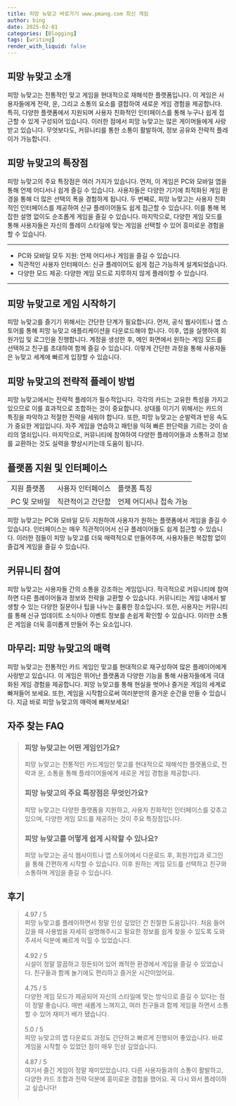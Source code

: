 ```yaml
---
title: 피망 뉴맞고 바로가기 www.pmang.com 최신 게임
author: bing
date: 2025-02-01
categories: [Blogging]
tags: [writing]
render_with_liquid: false
---
```



<h2 id='피망 뉴맞고 소개'>피망 뉴맞고 소개</h2>

<p>피망 뉴맞고는 전통적인 맞고 게임을 현대적으로 재해석한 플랫폼입니다. 이 게임은 사용자들에게 전략, 운, 그리고 소통의 요소를 결합하여 새로운 게임 경험을 제공합니다. 특히, 다양한 플랫폼에서 지원되며 사용자 친화적인 인터페이스를 통해 누구나 쉽게 접근할 수 있게 구성되어 있습니다. 이러한 점에서 피망 뉴맞고는 많은 게이머들에게 사랑받고 있습니다. 무엇보다도, 커뮤니티를 통한 소통이 활발하여, 정보 공유와 전략적 플레이가 가능합니다.</p>

<h2 id='특장점'>피망 뉴맞고의 특장점</h2>

<p>피망 뉴맞고의 주요 특장점은 여러 가지가 있습니다. 먼저, 이 게임은 PC와 모바일 앱을 통해 언제 어디서나 쉽게 즐길 수 있습니다. 사용자들은 다양한 기기에 최적화된 게임 환경을 통해 더 많은 선택의 폭을 경험하게 됩니다. 두 번째로, 피망 뉴맞고는 사용자 친화적인 인터페이스를 제공하여 신규 플레이어들도 쉽게 접근할 수 있습니다. 이를 통해 복잡한 설명 없이도 순조롭게 게임을 즐길 수 있습니다. 마지막으로, 다양한 게임 모드를 통해 사용자들은 자신의 플레이 스타일에 맞는 게임을 선택할 수 있어 흥미로운 경험을 할 수 있습니다.</p>

<hr />

<ul>
    <li>PC와 모바일 모두 지원: 언제 어디서나 게임을 즐길 수 있습니다.</li>
    <li>직관적인 사용자 인터페이스: 신규 플레이어도 쉽게 접근 가능하게 설계되었습니다.</li>
    <li>다양한 모드 제공: 다양한 게임 모드로 지루하지 않게 플레이할 수 있습니다.</li>
</ul>

<hr />

<h2 id='게임 시작하기'>피망 뉴맞고로 게임 시작하기</h2>

<p>피망 뉴맞고를 즐기기 위해서는 간단한 단계가 필요합니다. 먼저, 공식 웹사이트나 앱 스토어를 통해 피망 뉴맞고 애플리케이션을 다운로드해야 합니다. 이후, 앱을 실행하여 회원가입 및 로그인을 진행합니다. 계정을 생성한 후, 메인 화면에서 원하는 게임 모드를 선택하고 친구를 초대하여 함께 즐길 수 있습니다. 이렇게 간단한 과정을 통해 사용자들은 뉴맞고 세계에 빠르게 입장할 수 있습니다.</p>

<h2 id='전략적 플레이 방법'>피망 뉴맞고의 전략적 플레이 방법</h2>

<p>피망 뉴맞고에서는 전략적 플레이가 필수적입니다. 각각의 카드는 고유한 특성을 가지고 있으므로 이를 효과적으로 조합하는 것이 중요합니다. 상대를 이기기 위해서는 카드의 특징을 파악하고 적절한 전략을 세워야 합니다. 또한, 피망 뉴맞고는 순발력과 반응 속도가 중요한 게임입니다. 자주 게임을 연습하고 패턴을 익혀 빠른 판단력을 기르는 것이 승리의 열쇠입니다. 마지막으로, 커뮤니티에 참여하여 다양한 플레이어들과 소통하고 정보를 교환하는 것도 실력을 향상시키는데 도움이 됩니다.</p>

<h2 id='플랫폼 지원 및 인터페이스'>플랫폼 지원 및 인터페이스</h2>

<table>
    <tr>
        <td>지원 플랫폼</td>
        <td>사용자 인터페이스</td>
        <td>플랫폼 특징</td>
    </tr>
    <tr>
        <td>PC 및 모바일</td>
        <td>직관적이고 간단함</td>
        <td>언제 어디서나 접속 가능</td>
    </tr>
</table>

<p>피망 뉴맞고는 PC와 모바일 모두 지원하여 사용자가 원하는 플랫폼에서 게임을 즐길 수 있습니다. 인터페이스는 매우 직관적이어서 신규 플레이어들도 쉽게 접근할 수 있습니다. 이러한 점들이 피망 뉴맞고를 더욱 매력적으로 만들어주며, 사용자들은 복잡함 없이 즐겁게 게임을 즐길 수 있습니다.</p>

<h2 id='커뮤니티 참여'>커뮤니티 참여</h2>

<p>피망 뉴맞고는 사용자들 간의 소통을 강조하는 게임입니다. 적극적으로 커뮤니티에 참여하면 다른 플레이어들과 정보와 전략을 교환할 수 있습니다. 커뮤니티는 게임 내에서 발생할 수 있는 다양한 질문이나 팁을 나누는 훌륭한 장소입니다. 또한, 사용자는 커뮤니티를 통해 신규 업데이트 소식이나 이벤트 정보를 손쉽게 확인할 수 있습니다. 이러한 소통은 게임을 더욱 흥미롭게 만들어 주는 요소입니다.</p>

<h2 id='마무리'>마무리: 피망 뉴맞고의 매력</h2>

<p>피망 뉴맞고는 전통적인 카드 게임인 맞고를 현대적으로 재구성하여 많은 플레이어에게 사랑받고 있습니다. 이 게임은 뛰어난 플랫폼과 다양한 기능을 통해 사용자들에게 극대화된 게임 경험을 제공합니다. 피망 뉴맞고를 통해 현실을 벗어나 즐거운 게임의 세계로 빠져들어 보세요. 또한, 게임을 시작함으로써 여러분만의 즐거운 순간을 만들 수 있습니다. 지금 바로 피망 뉴맞고의 매력에 빠져보세요!</p>


<h2 id='자주_찾는_FAQ'>자주 찾는 FAQ</h2>
<div itemscope="" itemtype="https://schema.org/FAQPage"> 
<blockquote> 
<div itemscope="" itemprop="mainEntity" itemtype="https://schema.org/Question"> 
<h3 itemprop="name">피망 뉴맞고는 어떤 게임인가요?</h3> 
<div itemscope="" itemprop="acceptedAnswer" itemtype="https://schema.org/Answer"> 
<span itemprop="text"> 
<p>피망 뉴맞고는 전통적인 카드게임인 맞고를 현대적으로 재해석한 플랫폼으로, 전략과 운, 소통을 통해 플레이어들에게 새로운 게임 경험을 제공합니다.</p> 
</span> 
</div> 
</div> 

<div itemscope="" itemprop="mainEntity" itemtype="https://schema.org/Question"> 
<h3 itemprop="name">피망 뉴맞고의 주요 특장점은 무엇인가요?</h3> 
<div itemscope="" itemprop="acceptedAnswer" itemtype="https://schema.org/Answer"> 
<span itemprop="text"> 
<p>피망 뉴맞고는 다양한 플랫폼을 지원하고, 사용자 친화적인 인터페이스를 갖추고 있으며, 다양한 게임 모드를 제공하는 것이 주요 특장점입니다.</p> 
</span> 
</div> 
</div> 

<div itemscope="" itemprop="mainEntity" itemtype="https://schema.org/Question"> 
<h3 itemprop="name">피망 뉴맞고를 어떻게 쉽게 시작할 수 있나요?</h3> 
<div itemscope="" itemprop="acceptedAnswer" itemtype="https://schema.org/Answer"> 
<span itemprop="text"> 
<p>피망 뉴맞고는 공식 웹사이트나 앱 스토어에서 다운로드 후, 회원가입과 로그인을 통해 간편하게 시작할 수 있습니다. 이후 원하는 게임 모드를 선택하고 친구와 소통하며 게임을 즐길 수 있습니다.</p> 
</span> 
</div> 
</div> 

</blockquote> 
</div>
<h2 id='후기'>후기</h2>
<div itemscope itemtype="https://schema.org/Product">
  <blockquote>
  <div itemprop="review" itemscope itemtype="https://schema.org/Review">
      <div itemprop="reviewRating" itemscope itemtype="https://schema.org/Rating"> <span itemprop="ratingValue">4.97</span> / <span itemprop="bestRating">5</span> </div>
      <span itemprop="reviewBody">피망 뉴맞고를 플레이하면서 정말 인상 깊었던 건 친절한 도움입니다. 처음 들어갔을 때 사용법을 자세히 설명해주시고 필요한 정보를 쉽게 찾을 수 있도록 도와주셔서 덕분에 빠르게 익힐 수 있었습니다.</span>
  </div>
  <br>
  <div itemprop="review" itemscope itemtype="https://schema.org/Review">
      <div itemprop="reviewRating" itemscope itemtype="https://schema.org/Rating"> <span itemprop="ratingValue">4.92</span> / <span itemprop="bestRating">5</span> </div>
      <span itemprop="reviewBody">시설이 정말 깔끔하고 정돈되어 있어 쾌적한 환경에서 게임을 즐길 수 있었습니다. 친구들과 함께 놀기에도 편리하고 즐거운 시간이었어요.</span>
  </div>
  <br>
  <div itemprop="review" itemscope itemtype="https://schema.org/Review">
      <div itemprop="reviewRating" itemscope itemtype="https://schema.org/Rating"> <span itemprop="ratingValue">4.75</span> / <span itemprop="bestRating">5</span> </div>
      <span itemprop="reviewBody">다양한 게임 모드가 제공되어 자신의 스타일에 맞는 방식으로 즐길 수 있다는 점이 정말 좋습니다. 매번 새롭게 느껴지고, 여러 친구들과 함께 게임을 하면서 소통할 수 있어 재미가 배가 됐습니다.</span>
  </div>
  <br>
  <div itemprop="review" itemscope itemtype="https://schema.org/Review">
      <div itemprop="reviewRating" itemscope itemtype="https://schema.org/Rating"> <span itemprop="ratingValue">5.0</span> / <span itemprop="bestRating">5</span> </div>
      <span itemprop="reviewBody">피망 뉴맞고의 앱 다운로드 과정도 간단하고 빠르게 진행되어 좋았습니다. 바로 게임을 시작할 수 있었던 점이 매우 인상 깊었습니다.</span>
  </div>
  <br>
  <div itemprop="review" itemscope itemtype="https://schema.org/Review">
      <div itemprop="reviewRating" itemscope itemtype="https://schema.org/Rating"> <span itemprop="ratingValue">4.87</span> / <span itemprop="bestRating">5</span> </div>
      <span itemprop="reviewBody">여기서 즐긴 게임이 정말 재미있었습니다. 다른 사용자들과의 소통이 활발하고, 다양한 카드 조합과 전략 덕분에 흥미로운 경험을 했어요. 꼭 다시 와서 플레이하고 싶습니다!</span>
  </div>
  <br>
  </blockquote>
</div>
